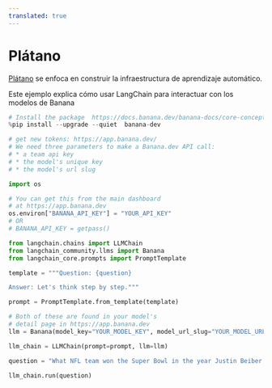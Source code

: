 ```yaml
---
translated: true
---
```


# Plátano

[Plátano](https://www.banana.dev/about-us) se enfoca en construir la infraestructura de aprendizaje automático.

Este ejemplo explica cómo usar LangChain para interactuar con los modelos de Banana

```python
# Install the package  https://docs.banana.dev/banana-docs/core-concepts/sdks/python
%pip install --upgrade --quiet  banana-dev
```

```python
# get new tokens: https://app.banana.dev/
# We need three parameters to make a Banana.dev API call:
# * a team api key
# * the model's unique key
# * the model's url slug

import os

# You can get this from the main dashboard
# at https://app.banana.dev
os.environ["BANANA_API_KEY"] = "YOUR_API_KEY"
# OR
# BANANA_API_KEY = getpass()
```

```python
from langchain.chains import LLMChain
from langchain_community.llms import Banana
from langchain_core.prompts import PromptTemplate
```

```python
template = """Question: {question}

Answer: Let's think step by step."""

prompt = PromptTemplate.from_template(template)
```

```python
# Both of these are found in your model's
# detail page in https://app.banana.dev
llm = Banana(model_key="YOUR_MODEL_KEY", model_url_slug="YOUR_MODEL_URL_SLUG")
```

```python
llm_chain = LLMChain(prompt=prompt, llm=llm)
```

```python
question = "What NFL team won the Super Bowl in the year Justin Beiber was born?"

llm_chain.run(question)
```
